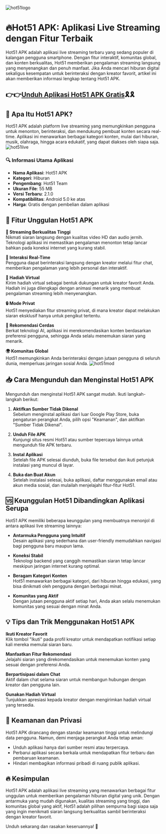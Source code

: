 ![hot51logo](https://github.com/user-attachments/assets/890902c8-f6c7-49fc-b018-5c80a0c8b226)

# 🔥Hot51 APK: Aplikasi Live Streaming dengan Fitur Terbaik

Hot51 APK adalah aplikasi live streaming terbaru yang sedang populer di kalangan pengguna smartphone. Dengan fitur interaktif, komunitas global, dan konten berkualitas, Hot51 memberikan pengalaman streaming langsung yang menyenangkan dan penuh manfaat. Jika Anda mencari hiburan digital sekaligus kesempatan untuk berinteraksi dengan kreator favorit, artikel ini akan memberikan informasi lengkap tentang Hot51 APK.

## 👉👉[Unduh Aplikasi Hot51 APK Gratis](https://bom.so/4IwGe0)🎗️🎗️

## 📝 Apa Itu Hot51 APK?

Hot51 APK adalah platform live streaming yang memungkinkan pengguna untuk menonton, berinteraksi, dan mendukung pembuat konten secara real-time. Aplikasi ini menawarkan berbagai kategori konten, mulai dari hiburan, musik, olahraga, hingga acara edukatif, yang dapat diakses oleh siapa saja.
![hot51live](https://github.com/user-attachments/assets/e55701c2-7c3e-4ea3-ad62-404e98ec670b)

### 🔍 Informasi Utama Aplikasi

- **Nama Aplikasi**: Hot51 APK  
- **Kategori**: Hiburan  
- **Pengembang**: Hot51 Team  
- **Ukuran File**: 55 MB  
- **Versi Terbaru**: 2.1.0  
- **Kompatibilitas**: Android 5.0 ke atas  
- **Harga**: Gratis dengan pembelian dalam aplikasi  

## 🌟 Fitur Unggulan Hot51 APK

**🎥 Streaming Berkualitas Tinggi**  
   Nikmati siaran langsung dengan kualitas video HD dan audio jernih. Teknologi aplikasi ini memastikan pengalaman menonton tetap lancar bahkan pada koneksi internet yang kurang stabil.

**💬 Interaksi Real-Time**  
   Pengguna dapat berinteraksi langsung dengan kreator melalui fitur chat, memberikan pengalaman yang lebih personal dan interaktif.

**🎁 Hadiah Virtual**  
   Kirim hadiah virtual sebagai bentuk dukungan untuk kreator favorit Anda. Hadiah ini juga dilengkapi dengan animasi menarik yang membuat pengalaman streaming lebih menyenangkan.

**🔒 Mode Privat**  
   Hot51 menyediakan fitur streaming privat, di mana kreator dapat melakukan siaran eksklusif hanya untuk pengikut tertentu.

**🤖 Rekomendasi Cerdas**  
   Berkat teknologi AI, aplikasi ini merekomendasikan konten berdasarkan preferensi pengguna, sehingga Anda selalu menemukan siaran yang menarik.

**🌍 Komunitas Global**  
   Hot51 memungkinkan Anda berinteraksi dengan jutaan pengguna di seluruh dunia, memperluas jaringan sosial Anda.
![hot51mod](https://github.com/user-attachments/assets/3de0a9c4-bca0-4c1b-a0d5-24e1105cff5c)

## 📥 Cara Mengunduh dan Menginstal Hot51 APK

Mengunduh dan menginstal Hot51 APK sangat mudah. Ikuti langkah-langkah berikut:

1. **Aktifkan Sumber Tidak Dikenal**  
   Sebelum menginstal aplikasi dari luar Google Play Store, buka pengaturan perangkat Anda, pilih opsi "Keamanan", dan aktifkan "Sumber Tidak Dikenal".

2. **Unduh File APK**  
   Kunjungi situs resmi Hot51 atau sumber tepercaya lainnya untuk mengunduh file APK terbaru.

3. **Instal Aplikasi**  
   Setelah file APK selesai diunduh, buka file tersebut dan ikuti petunjuk instalasi yang muncul di layar.

4. **Buka dan Buat Akun**  
   Setelah instalasi selesai, buka aplikasi, daftar menggunakan email atau akun media sosial, dan mulailah menjelajahi fitur-fitur Hot51.

## 🆚 Keunggulan Hot51 Dibandingkan Aplikasi Serupa

Hot51 APK memiliki beberapa keunggulan yang membuatnya menonjol di antara aplikasi live streaming lainnya:

- **Antarmuka Pengguna yang Intuitif**  
   Desain aplikasi yang sederhana dan user-friendly memudahkan navigasi bagi pengguna baru maupun lama.

- **Koneksi Stabil**  
   Teknologi backend yang canggih memastikan siaran tetap lancar meskipun jaringan internet kurang optimal.

- **Beragam Kategori Konten**  
   Hot51 menawarkan berbagai kategori, dari hiburan hingga edukasi, yang bisa dinikmati oleh pengguna dengan berbagai minat.

- **Komunitas yang Aktif**  
   Dengan jutaan pengguna aktif setiap hari, Anda akan selalu menemukan komunitas yang sesuai dengan minat Anda.

## 💡 Tips dan Trik Menggunakan Hot51 APK

**Ikuti Kreator Favorit**  
   Klik tombol "Ikuti" pada profil kreator untuk mendapatkan notifikasi setiap kali mereka memulai siaran baru.

**Manfaatkan Fitur Rekomendasi**  
   Jelajahi siaran yang direkomendasikan untuk menemukan konten yang sesuai dengan preferensi Anda.

**Berpartisipasi dalam Chat**  
   Aktif dalam chat selama siaran untuk membangun hubungan dengan kreator dan pengguna lain.

**Gunakan Hadiah Virtual**  
   Tunjukkan apresiasi kepada kreator dengan mengirimkan hadiah virtual yang tersedia.

## 🔐 Keamanan dan Privasi

Hot51 APK dirancang dengan standar keamanan tinggi untuk melindungi data pengguna. Namun, demi menjaga perangkat Anda tetap aman:

- Unduh aplikasi hanya dari sumber resmi atau terpercaya.  
- Perbarui aplikasi secara berkala untuk mendapatkan fitur terbaru dan pembaruan keamanan.  
- Hindari membagikan informasi pribadi di ruang publik aplikasi.

## 🔥 Kesimpulan

Hot51 APK adalah aplikasi live streaming yang menawarkan berbagai fitur unggulan untuk memberikan pengalaman hiburan digital yang unik. Dengan antarmuka yang mudah digunakan, kualitas streaming yang tinggi, dan komunitas global yang aktif, Hot51 adalah pilihan sempurna bagi siapa saja yang ingin menikmati siaran langsung berkualitas sambil berinteraksi dengan kreator favorit.

Unduh sekarang dan rasakan keseruannya! 🚀
